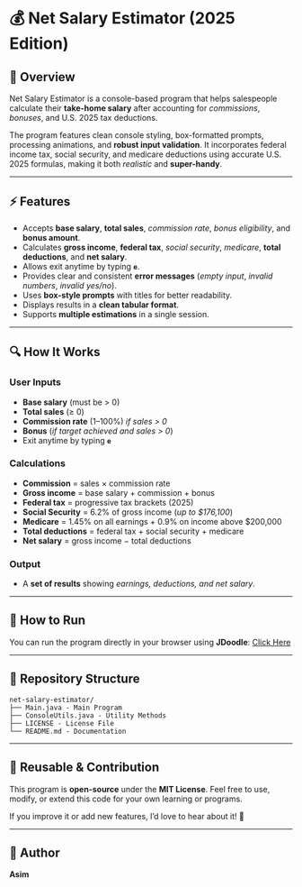 # 💰 Net Salary Estimator (2025 Edition)

## 📝 Overview

Net Salary Estimator is a console-based program that helps salespeople calculate their **take-home salary** after accounting for *commissions*, *bonuses*, and U.S. 2025 tax deductions.

The program features clean console styling, box-formatted prompts, processing animations, and **robust input validation**. It incorporates federal income tax, social security, and medicare deductions using accurate U.S. 2025 formulas, making it both *realistic* and **super-handy**.

---

## ⚡ Features

- Accepts **base salary**, **total sales**, *commission rate*, *bonus eligibility*, and **bonus amount**.  
- Calculates **gross income**, **federal tax**, *social security*, *medicare*, **total deductions**, and **net salary**.  
- Allows exit anytime by typing **`e`**.  
- Provides clear and consistent **error messages** (*empty input*, *invalid numbers*, *invalid yes/no*).  
- Uses **box-style prompts** with titles for better readability.  
- Displays results in a **clean tabular format**.  
- Supports **multiple estimations** in a single session.  

---

## 🔍 How It Works

### User Inputs
- **Base salary** (must be > 0)  
- **Total sales** (≥ 0)  
- **Commission rate** (1–100%) *if sales > 0*  
- **Bonus** (*if target achieved and sales > 0*)  
- Exit anytime by typing **`e`**  

### Calculations
- **Commission** = sales × commission rate  
- **Gross income** = base salary + commission + bonus  
- **Federal tax** = progressive tax brackets (2025)  
- **Social Security** = 6.2% of gross income (*up to $176,100*)  
- **Medicare** = 1.45% on all earnings + 0.9% on income above $200,000  
- **Total deductions** = federal tax + social security + medicare  
- **Net salary** = gross income − total deductions  

### Output
- A **set of results** showing *earnings, deductions, and net salary*.  

---

## 🏃 **How to Run**

You can run the program directly in your browser using **JDoodle**: 
[Click Here](https://www.jdoodle.com/ga/LY0wLnUkNLaOKfhzsI5LFQ%3D%3D)  

---

## 📂 Repository Structure

```text
net-salary-estimator/
├── Main.java - Main Program
├── ConsoleUtils.java - Utility Methods
├── LICENSE - License File
└── README.md - Documentation
```

---

## 🔧 **Reusable & Contribution**

This program is **open-source** under the **MIT License**.
Feel free to use, modify, or extend this code for your own learning or programs.

If you improve it or add new features, I’d love to hear about it\! 🚀

---

## 👤 Author

**Asim**
